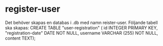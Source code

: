 # register-user


Det behöver skapas en databas i .db med namn reister-user. Följande tabell ska skapas:
CREATE TABLE "user-registration" (
  id INTEGER PRIMARY KEY,
  "registration-date"
  DATE NOT NULL,
  username VARCHAR (255) NOT NULL,
  content TEXT);
  
